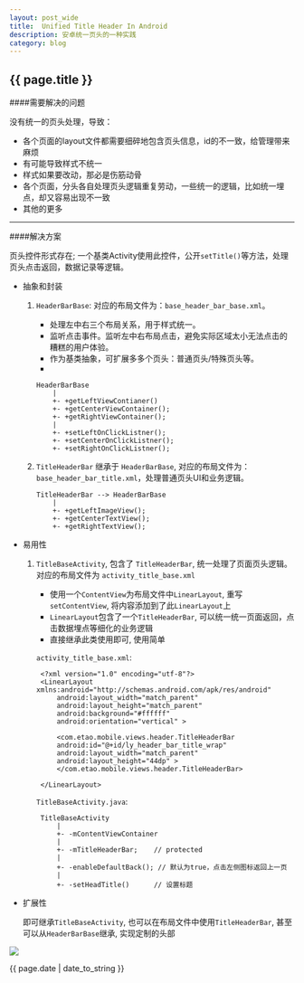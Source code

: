 ```yaml
---
layout: post_wide
title:  Unified Title Header In Android
description: 安卓统一页头的一种实践
category: blog
---
```


<h2> {{ page.title }} </h2>

####需要解决的问题


没有统一的页头处理，导致：

* 各个页面的layout文件都需要细碎地包含页头信息，id的不一致，给管理带来麻烦
* 有可能导致样式不统一
* 样式如果要改动，那必是伤筋动骨
* 各个页面，分头各自处理页头逻辑重复劳动，一些统一的逻辑，比如统一埋点，却又容易出现不一致
* 其他的更多

---

####解决方案

页头控件形式存在; 一个基类Activity使用此控件，公开`setTitle()`等方法，处理页头点击返回，数据记录等逻辑。

* 抽象和封装
    1. `HeaderBarBase`: 对应的布局文件为：`base_header_bar_base.xml`。 

        * 处理左中右三个布局关系，用于样式统一。
        * 监听点击事件。监听左中右布局点击，避免实际区域太小无法点击的糟糕的用户体验。
        * 作为基类抽象，可扩展多多个页头：普通页头/特殊页头等。

        -

           HeaderBarBase
               |
               +- +getLeftViewContianer()
               +- +getCenterViewContainer();
               +- +getRightViewContainer();
               |
               +- +setLeftOnClickListner();
               +- +setCenterOnClickListner();
               +- +setRightOnClickListner();


    2. `TitleHeaderBar` 继承于 `HeaderBarBase`, 对应的布局文件为：`base_header_bar_title.xml`，处理普通页头UI和业务逻辑。

           TitleHeaderBar --> HeaderBarBase
               |
               +- +getLeftImageView();
               +- +getCenterTextView();
               +- +getRightTextView();

* 易用性

    1. `TitleBaseActivity`, 包含了 `TitleHeaderBar`,  统一处理了页面页头逻辑。对应的布局文件为 `activity_title_base.xml`
        
        * 使用一个`ContentView`为布局文件中`LinearLayout`, 重写`setContentView`, 将内容添加到了此`LinearLayout`上
        * `LinearLayout`包含了一个`TitleHeaderBar`, 可以统一统一页面返回，点击数据埋点等细化的业务逻辑
        * 直接继承此类使用即可, 使用简单

        `activity_title_base.xml`:

            <?xml version="1.0" encoding="utf-8"?>
            <LinearLayout xmlns:android="http://schemas.android.com/apk/res/android"
                android:layout_width="match_parent"
                android:layout_height="match_parent"
                android:background="#ffffff"
                android:orientation="vertical" >

                <com.etao.mobile.views.header.TitleHeaderBar
                android:id="@+id/ly_header_bar_title_wrap"
                android:layout_width="match_parent"
                android:layout_height="44dp" >
                </com.etao.mobile.views.header.TitleHeaderBar>

            </LinearLayout>
        
        `TitleBaseActivity.java`:

            TitleBaseActivity
                |
                +- -mContentViewContainer
                |
                +- -mTitleHeaderBar;    // protected
                |
                +- -enableDefaultBack(); // 默认为true，点击左侧图标返回上一页
                |
                +- -setHeadTitle()      // 设置标题


* 扩展性

    即可继承`TitleBaseActivity`, 也可以在布局文件中使用`TitleHeaderBar`, 甚至可以从`HeaderBarBase`继承, 实现定制的头部

<image src='http://www.liaohuqiu.net/img/android-header-view/header-title.png'>

<p> {{ page.date | date_to_string }} </p>
